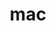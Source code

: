 ---
category: 3-letters
denotation: null
name: mac
reference_link: https://www.etymonline.com/word/mac
root_language: null
root_name: null
title: mac
type: free
word_sums:
- respelling: mac
  sum: 'Mac + '
---